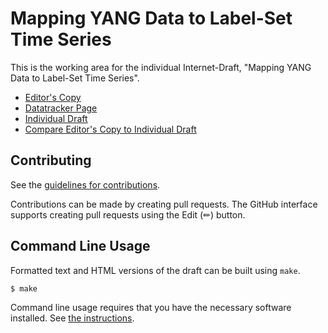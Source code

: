 # Mapping YANG Data to Label-Set Time Series

This is the working area for the individual Internet-Draft, "Mapping YANG Data to Label-Set Time Series".

* [Editor's Copy](https://plajjan.github.io/draft-kll-yang-label-tsdb/#go.draft-kll-yang-label-tsdb.html)
* [Datatracker Page](https://datatracker.ietf.org/doc/draft-kll-yang-label-tsdb)
* [Individual Draft](https://datatracker.ietf.org/doc/html/draft-kll-yang-label-tsdb)
* [Compare Editor's Copy to Individual Draft](https://plajjan.github.io/draft-kll-yang-label-tsdb/#go.draft-kll-yang-label-tsdb.diff)


## Contributing

See the
[guidelines for contributions](https://github.com/plajjan/draft-kll-yang-label-tsdb/blob/main/CONTRIBUTING.md).

Contributions can be made by creating pull requests.
The GitHub interface supports creating pull requests using the Edit (✏) button.


## Command Line Usage

Formatted text and HTML versions of the draft can be built using `make`.

```sh
$ make
```

Command line usage requires that you have the necessary software installed.  See
[the instructions](https://github.com/martinthomson/i-d-template/blob/main/doc/SETUP.md).

